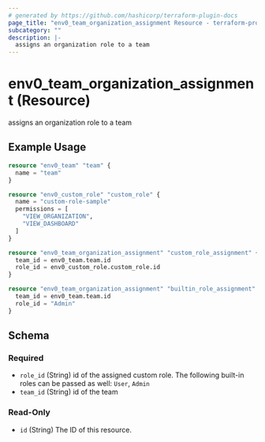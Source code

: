 ```yaml
---
# generated by https://github.com/hashicorp/terraform-plugin-docs
page_title: "env0_team_organization_assignment Resource - terraform-provider-env0"
subcategory: ""
description: |-
  assigns an organization role to a team
---
```


# env0_team_organization_assignment (Resource)

assigns an organization role to a team

## Example Usage

```terraform
resource "env0_team" "team" {
  name = "team"
}

resource "env0_custom_role" "custom_role" {
  name = "custom-role-sample"
  permissions = [
    "VIEW_ORGANIZATION",
    "VIEW_DASHBOARD"
  ]
}

resource "env0_team_organization_assignment" "custom_role_assignment" {
  team_id = env0_team.team.id
  role_id = env0_custom_role.custom_role.id
}

resource "env0_team_organization_assignment" "builtin_role_assignment" {
  team_id = env0_team.team.id
  role_id = "Admin"
}
```

<!-- schema generated by tfplugindocs -->
## Schema

### Required

- `role_id` (String) id of the assigned custom role. The following built-in roles can be passed as well: `User`, `Admin`
- `team_id` (String) id of the team

### Read-Only

- `id` (String) The ID of this resource.
